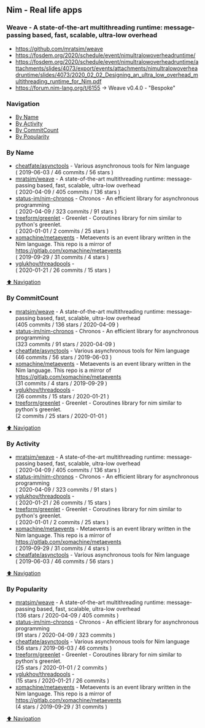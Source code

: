 ## Nim - Real life apps

### Weave - A state-of-the-art multithreading runtime: message-passing based, fast, scalable, ultra-low overhead
- https://github.com/mratsim/weave
- https://fosdem.org/2020/schedule/event/nimultralowoverheadruntime/
- https://fosdem.org/2020/schedule/event/nimultralowoverheadruntime/attachments/slides/4073/export/events/attachments/nimultralowoverheadruntime/slides/4073/2020_02_02_Designing_an_ultra_low_overhead_multithreading_runtime_for_Nim.pdf
- https://forum.nim-lang.org/t/6155 -> Weave v0.4.0 - "Bespoke"


### Navigation

- [By Name](#by-name)
- [By Activity](#by-activity)
- [By CommitCount](#by-commitcount)
- [By Popularity](#by-popularity)

### By Name
<!-- PROJECTS_LIST -->
- [cheatfate/asynctools](https://github.com/cheatfate/asynctools) - Various asynchronous tools for Nim language <br/> ( 2019-06-03 / 46 commits / 56 stars )
- [mratsim/weave](https://github.com/mratsim/weave) - A state-of-the-art multithreading runtime: message-passing based, fast, scalable, ultra-low overhead <br/> ( 2020-04-09 / 405 commits / 136 stars )
- [status-im/nim-chronos](https://github.com/status-im/nim-chronos) - Chronos - An efficient library for asynchronous programming <br/> ( 2020-04-09 / 323 commits / 91 stars )
- [treeform/greenlet](https://github.com/treeform/greenlet) - Greenlet - Coroutines library for nim similar to python's greenlet. <br/> ( 2020-01-01 / 2 commits / 25 stars )
- [xomachine/metaevents](https://github.com/xomachine/metaevents) - Metaevents is an event library written in the Nim language. This repo is a mirror of https://gitlab.com/xomachine/metaevents <br/> ( 2019-09-29 / 31 commits / 4 stars )
- [yglukhov/threadpools](https://github.com/yglukhov/threadpools) -  <br/> ( 2020-01-21 / 26 commits / 15 stars )
<!-- /PROJECTS_LIST -->

[⬆ Navigation](#navigation)

### By CommitCount
<!-- COMMITCOUNT_LIST -->
- [mratsim/weave](https://github.com/mratsim/weave) - A state-of-the-art multithreading runtime: message-passing based, fast, scalable, ultra-low overhead <br/> (405 commits / 136 stars / 2020-04-09 )
- [status-im/nim-chronos](https://github.com/status-im/nim-chronos) - Chronos - An efficient library for asynchronous programming <br/> (323 commits / 91 stars / 2020-04-09 )
- [cheatfate/asynctools](https://github.com/cheatfate/asynctools) - Various asynchronous tools for Nim language <br/> (46 commits / 56 stars / 2019-06-03 )
- [xomachine/metaevents](https://github.com/xomachine/metaevents) - Metaevents is an event library written in the Nim language. This repo is a mirror of https://gitlab.com/xomachine/metaevents <br/> (31 commits / 4 stars / 2019-09-29 )
- [yglukhov/threadpools](https://github.com/yglukhov/threadpools) -  <br/> (26 commits / 15 stars / 2020-01-21 )
- [treeform/greenlet](https://github.com/treeform/greenlet) - Greenlet - Coroutines library for nim similar to python's greenlet. <br/> (2 commits / 25 stars / 2020-01-01 )
<!-- /COMMITCOUNT_LIST -->
[⬆ Navigation](#navigation)

### By Activity
<!-- ACTIVITY_LIST -->
- [mratsim/weave](https://github.com/mratsim/weave) - A state-of-the-art multithreading runtime: message-passing based, fast, scalable, ultra-low overhead <br/> ( 2020-04-09 / 405 commits / 136 stars )
- [status-im/nim-chronos](https://github.com/status-im/nim-chronos) - Chronos - An efficient library for asynchronous programming <br/> ( 2020-04-09 / 323 commits / 91 stars )
- [yglukhov/threadpools](https://github.com/yglukhov/threadpools) -  <br/> ( 2020-01-21 / 26 commits / 15 stars )
- [treeform/greenlet](https://github.com/treeform/greenlet) - Greenlet - Coroutines library for nim similar to python's greenlet. <br/> ( 2020-01-01 / 2 commits / 25 stars )
- [xomachine/metaevents](https://github.com/xomachine/metaevents) - Metaevents is an event library written in the Nim language. This repo is a mirror of https://gitlab.com/xomachine/metaevents <br/> ( 2019-09-29 / 31 commits / 4 stars )
- [cheatfate/asynctools](https://github.com/cheatfate/asynctools) - Various asynchronous tools for Nim language <br/> ( 2019-06-03 / 46 commits / 56 stars )
<!-- /ACTIVITY_LIST -->

[⬆ Navigation](#navigation)

### By Popularity
<!-- POPULARITY_LIST -->
- [mratsim/weave](https://github.com/mratsim/weave) - A state-of-the-art multithreading runtime: message-passing based, fast, scalable, ultra-low overhead <br/> (136 stars / 2020-04-09 / 405 commits )
- [status-im/nim-chronos](https://github.com/status-im/nim-chronos) - Chronos - An efficient library for asynchronous programming <br/> (91 stars / 2020-04-09 / 323 commits )
- [cheatfate/asynctools](https://github.com/cheatfate/asynctools) - Various asynchronous tools for Nim language <br/> (56 stars / 2019-06-03 / 46 commits )
- [treeform/greenlet](https://github.com/treeform/greenlet) - Greenlet - Coroutines library for nim similar to python's greenlet. <br/> (25 stars / 2020-01-01 / 2 commits )
- [yglukhov/threadpools](https://github.com/yglukhov/threadpools) -  <br/> (15 stars / 2020-01-21 / 26 commits )
- [xomachine/metaevents](https://github.com/xomachine/metaevents) - Metaevents is an event library written in the Nim language. This repo is a mirror of https://gitlab.com/xomachine/metaevents <br/> (4 stars / 2019-09-29 / 31 commits )
<!-- /POPULARITY_LIST -->

[⬆ Navigation](#navigation)
